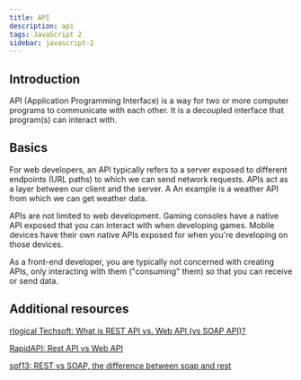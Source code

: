 ```yaml
---
title: API
description: api
tags: JavaScript 2
sidebar: javascript-2
---
```


## Introduction

API (Application Programming Interface) is a way for two or more computer programs to communicate with each other. It is a decoupled interface that program(s) can interact with.

## Basics

For web developers, an API typically refers to a server exposed to different endpoints (URL paths) to which we can send network requests. APIs act as a layer between our client and the server. A An example is a weather API from which we can get weather data.

APIs are not limited to web development. Gaming consoles have a native API exposed that you can interact with when developing games. Mobile devices have their own native APIs exposed for when you're developing on those devices.

As a front-end developer, you are typically not concerned with creating APIs, only interacting with them ("consuming" them) so that you can receive or send data.

## Additional resources

[rlogical Techsoft: What is REST API vs. Web API (vs SOAP API)?](https://www.rlogical.com/blog/what-is-rest-api-vs-web-api-vs-soap-api)

[RapidAPI: Rest API vs Web API](https://rapidapi.com/blog/rest-api-vs-web-api/)

[spf13: REST vs SOAP, the difference between soap and rest](https://spf13.com/post/soap-vs-rest/)
